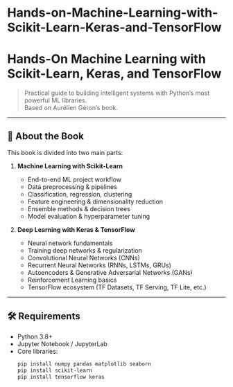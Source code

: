 # Hands-on-Machine-Learning-with-Scikit-Learn-Keras-and-TensorFlow

# Hands-On Machine Learning with Scikit-Learn, Keras, and TensorFlow

> Practical guide to building intelligent systems with Python’s most powerful ML libraries.  
> Based on Aurélien Géron’s book.

---

## 📖 About the Book

This book is divided into two main parts:

1. **Machine Learning with Scikit-Learn**
   - End-to-end ML project workflow
   - Data preprocessing & pipelines
   - Classification, regression, clustering
   - Feature engineering & dimensionality reduction
   - Ensemble methods & decision trees
   - Model evaluation & hyperparameter tuning

2. **Deep Learning with Keras & TensorFlow**
   - Neural network fundamentals
   - Training deep networks & regularization
   - Convolutional Neural Networks (CNNs)
   - Recurrent Neural Networks (RNNs, LSTMs, GRUs)
   - Autoencoders & Generative Adversarial Networks (GANs)
   - Reinforcement Learning basics
   - TensorFlow ecosystem (TF Datasets, TF Serving, TF Lite, etc.)

---

## 🛠️ Requirements

- Python 3.8+
- Jupyter Notebook / JupyterLab
- Core libraries:
  ```bash
  pip install numpy pandas matplotlib seaborn
  pip install scikit-learn
  pip install tensorflow keras


